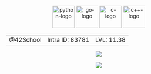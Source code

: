 <p align="center">
	<img alt="python-logo" width="60" height="60" src="https://cdn.jsdelivr.net/gh/devicons/devicon/icons/python/python-original.svg" />
	<img alt="go-logo" width="60" height="60" src="https://cdn.jsdelivr.net/gh/devicons/devicon/icons/go/go-original-wordmark.svg" />
	<img alt="c-logo" width="60" height="60" src="https://cdn.jsdelivr.net/gh/devicons/devicon/icons/c/c-original.svg" />
	<img alt="c++-logo" width="60" height="60" src="https://cdn.jsdelivr.net/gh/devicons/devicon/icons/cplusplus/cplusplus-original.svg" />
</p>

<table align="center">
	<tr>
		<td align="center">
			@42School	
		</td>
		<td align="center">
			Intra ID: 83781
		</td>
		<td align="center">
			LVL: 11.38
		</td>
	</tr>
</table>

<p align="center">
  <img src="https://github-readme-stats.vercel.app/api?username=c3b5aw&count_private=true&show_icons=true&theme=dracula&exclude_repo=42">
</p>

<p align="center">
  <img src="https://github-readme-stats.vercel.app/api/top-langs/?username=c3b5aw&layout=compact&theme=dracula">
</p>
